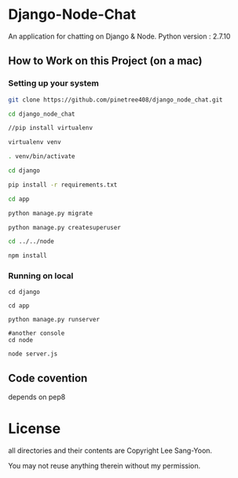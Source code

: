 Django-Node-Chat
==================
An application for chatting on Django & Node.
Python version : 2.7.10 

## How to Work on this Project (on a mac)

### Setting up your system
```sh
git clone https://github.com/pinetree408/django_node_chat.git

cd django_node_chat

//pip install virtualenv

virtualenv venv

. venv/bin/activate 

cd django

pip install -r requirements.txt

cd app

python manage.py migrate

python manage.py createsuperuser

cd ../../node

npm install

```

### Running on local
```
cd django

cd app

python manage.py runserver

#another console
cd node

node server.js

```

## Code covention
depends on pep8

# License
all directories and their contents are Copyright Lee Sang-Yoon.

You may not reuse anything therein without my permission.
